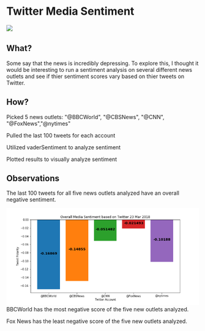 # Twitter Media Sentiment
<img src = "https://pbs.twimg.com/profile_images/1013798240683266048/zRim1x6M_400x400.jpg"> 


## What?
<p> Some say that the news is incredibly depressing. To explore this, I thought it would be interesting to run a sentiment analysis on several different news outlets and see if thier sentiment scores vary based on thier tweets on Twitter. 
</p>

## How?
<p> Picked 5 news outlets: "@BBCWorld", "@CBSNews", "@CNN", "@FoxNews","@nytimes" </p>
<p> Pulled the last 100 tweets for each account </p>
<p> Utilized vaderSentiment to analyze sentiment</p>
<p> Plotted results to visually analyze sentiment</p> 

## Observations
<p> The last 100 tweets for all five news outlets analyzed have an overall negative sentiment. </p>
<img src = "TwitterHWBar.png"
<p> BBCWorld has the most negative score of the five new outlets analyzed. </p>
<p> Fox News has the least negative score of the five new outlets analyzed. </p>



